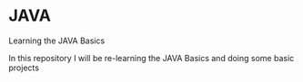 # JAVA
Learning the JAVA Basics

In this repository I will be re-learning the JAVA Basics and doing some basic projects 
